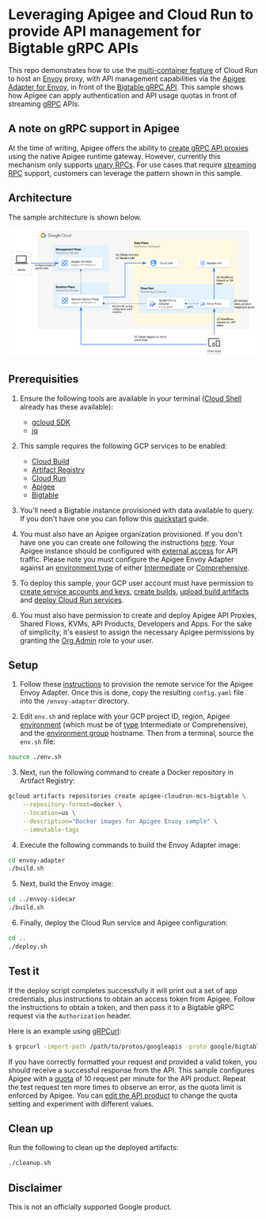 # Leveraging Apigee and Cloud Run to provide API management for Bigtable gRPC APIs

This repo demonstrates how to use the [multi-container feature](https://cloud.google.com/run/docs/deploying#sidecars) of Cloud Run to host an [Envoy](https://www.envoyproxy.io/) proxy, with API management capabilities via the [Apigee Adapter for Envoy](https://cloud.google.com/apigee/docs/api-platform/envoy-adapter/latest/concepts), in front of the [Bigtable gRPC API](https://cloud.google.com/bigtable/docs/reference/data/rpc). This sample shows how Apigee can apply authentication and API usage quotas in front of streaming [gRPC](https://grpc.io/) APIs.

## A note on gRPC support in Apigee

At the time of writing, Apigee offers the ability to [create gRPC API proxies](https://cloud.google.com/apigee/docs/api-platform/fundamentals/build-simple-api-proxy#creating-grpc-api-proxies) using the native Apigee runtime gateway. However, currently this mechanism only supports [unary RPCs](https://grpc.io/docs/what-is-grpc/core-concepts/#unary-rpc). For use cases that require [streaming RPC](https://grpc.io/docs/what-is-grpc/core-concepts/#server-streaming-rpc) support, customers can leverage the pattern shown in this sample.

## Architecture

The sample architecture is shown below.

<p align="center">
<img src="architecture.png"  alt="Sample Architecture" />
</p>

## Prerequisities

1. Ensure the following tools are available in your terminal ([Cloud Shell](https://cloud.google.com/shell) already has these available):
    * [gcloud SDK](https://cloud.google.com/sdk/docs/install)
    * [jq](https://jqlang.github.io/jq/)

2. This sample requires the following GCP services to be enabled:
    * [Cloud Build](https://cloud.google.com/build)
    * [Artifact Registry](https://cloud.google.com/artifact-registry)
    * [Cloud Run](https://cloud.google.com/run)
    * [Apigee](https://cloud.google.com/apigee)
    * [Bigtable](https://cloud.google.com/bigtable)

3. You'll need a Bigtable instance provisioned with data available to query. If you don't have one you can follow this [quickstart](https://cloud.google.com/bigtable/docs/create-instance-write-data-cbt-cli) guide.

4. You must also have an Apigee organization provisioned.  If you don't have one you can create one following the instructions [here](https://cloud.google.com/apigee/docs/api-platform/get-started/provisioning-intro). Your Apigee instance should be configured with [external access](https://cloud.google.com/apigee/docs/api-platform/get-started/configure-routing#external-access) for API traffic. Please note you must configure the Apigee Envoy Adapter against an [environment type](https://cloud.google.com/apigee/docs/api-platform/fundamentals/environments-overview#environment-types) of either [Intermediate](https://cloud.google.com/apigee/docs/api-platform/reference/pay-as-you-go-environment-types#int-env) or [Comprehensive](https://cloud.google.com/apigee/docs/api-platform/reference/pay-as-you-go-environment-types#comp-env).

5. To deploy this sample, your GCP user account must have permission to [create service accounts and keys](https://cloud.google.com/iam/docs/understanding-roles#service-accounts-roles), [create builds](https://cloud.google.com/iam/docs/understanding-roles#cloudbuild.builds.editor), [upload build artifacts](https://cloud.google.com/iam/docs/understanding-roles#artifact-registry-roles) and [deploy Cloud Run services](https://cloud.google.com/iam/docs/understanding-roles#run.developer). 

6. You must also have permission to create and deploy Apigee API Proxies, Shared Flows, KVMs, API Products, Developers and Apps. For the sake of simplicity, it's easiest to assign the necessary Apigee permissions by granting the [Org Admin](https://cloud.google.com/apigee/docs/api-platform/system-administration/apigee-roles#apigee-specific-roles) role to your user.

## Setup

1. Follow these [instructions](https://cloud.google.com/apigee/docs/api-platform/envoy-adapter/v2.0.x/example-apigee#provision-apigee) to provision the remote service for
the Apigee Envoy Adapter. Once this is done, copy the resulting `config.yaml` file into the `/envoy-adapter`
directory.

2. Edit `env.sh` and replace with your GCP project ID, region, Apigee [environment](https://cloud.google.com/apigee/docs/api-platform/fundamentals/environments-working-with) (which must be of [type](https://cloud.google.com/apigee/docs/api-platform/fundamentals/environments-overview#environment-types) Intermediate or Comprehensive), and the [environment group](https://cloud.google.com/apigee/docs/api-platform/fundamentals/environmentgroups-working-with) hostname. Then from a terminal, source the `env.sh` file:
```bash
source ./env.sh
```

3. Next, run the following command to create a Docker repository in Artifact Registry:
```bash
gcloud artifacts repositories create apigee-cloudrun-mcs-bigtable \
    --repository-format=docker \
    --location=us \
    --description="Docker images for Apigee Envoy sample" \
    --immutable-tags
```

4. Execute the following commands to build the Envoy Adapter image:
```bash
cd envoy-adapter
./build.sh
```

5. Next, build the Envoy image:
```bash
cd ../envoy-sidecar
./build.sh
```

6. Finally, deploy the Cloud Run service and Apigee configuration:
```bash
cd ..
./deploy.sh
```

## Test it
If the deploy script completes successfully it will print out a set of app credentials, plus instructions to obtain an access token from Apigee.  Follow the instructions to obtain a token, and then pass it to a Bigtable gRPC request via the `Authorization` header.

Here is an  example using [gRPCurl](https://github.com/fullstorydev/grpcurl):

```bash
$ grpcurl -import-path /path/to/protos/googleapis -proto google/bigtable/v2/bigtable.proto -d '{"table_name": "projects/someproject/instances/someinstance/tables/sometable"}' -H "Authorization: Bearer $TOKEN" $RUN_DOMAIN:443 google.bigtable.v2.Bigtable/ReadRows
```

If you have correctly formatted your request and provided a valid token, you should receive a successful response from the API.  This sample configures Apigee with a [quota](https://cloud.google.com/apigee/docs/api-platform/publish/what-api-product#quotas) of 10 request per minute for the API product. Repeat the test request ten more times to observe an error, as the quota limit is enforced by Apigee. You can [edit the API product](https://cloud.google.com/apigee/docs/api-platform/publish/create-api-products#edit) to change the quota setting and experiment with different values.

## Clean up

Run the following to clean up the deployed artifacts:
```bash
./cleanup.sh
```

## Disclaimer

This is not an officially supported Google product.